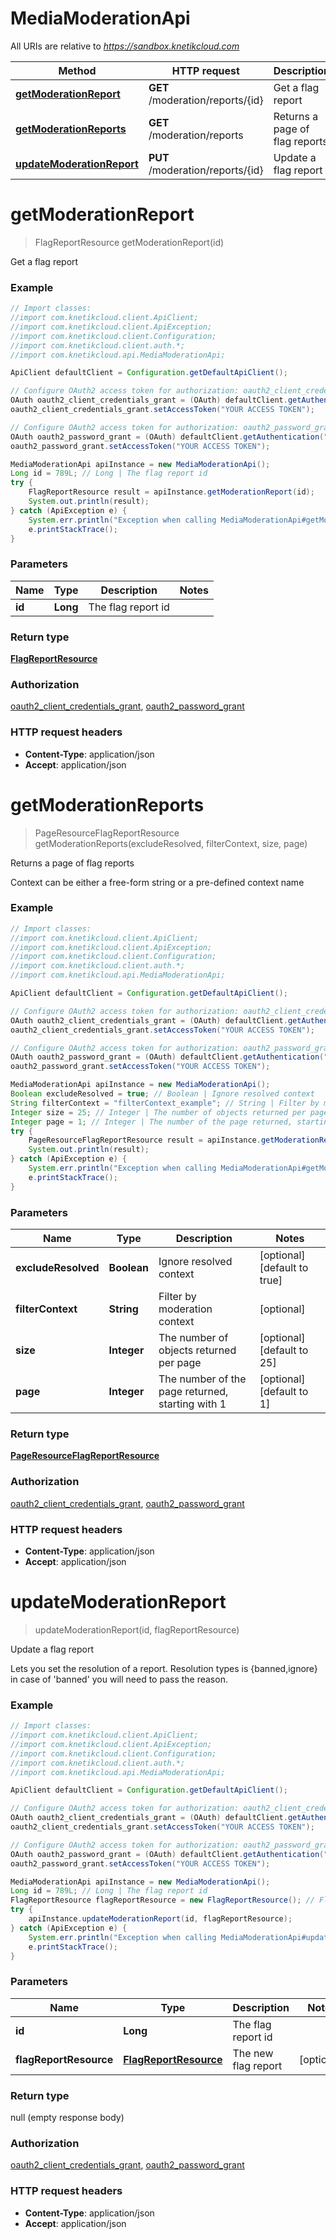 # MediaModerationApi

All URIs are relative to *https://sandbox.knetikcloud.com*

Method | HTTP request | Description
------------- | ------------- | -------------
[**getModerationReport**](MediaModerationApi.md#getModerationReport) | **GET** /moderation/reports/{id} | Get a flag report
[**getModerationReports**](MediaModerationApi.md#getModerationReports) | **GET** /moderation/reports | Returns a page of flag reports
[**updateModerationReport**](MediaModerationApi.md#updateModerationReport) | **PUT** /moderation/reports/{id} | Update a flag report


<a name="getModerationReport"></a>
# **getModerationReport**
> FlagReportResource getModerationReport(id)

Get a flag report

### Example
```java
// Import classes:
//import com.knetikcloud.client.ApiClient;
//import com.knetikcloud.client.ApiException;
//import com.knetikcloud.client.Configuration;
//import com.knetikcloud.client.auth.*;
//import com.knetikcloud.api.MediaModerationApi;

ApiClient defaultClient = Configuration.getDefaultApiClient();

// Configure OAuth2 access token for authorization: oauth2_client_credentials_grant
OAuth oauth2_client_credentials_grant = (OAuth) defaultClient.getAuthentication("oauth2_client_credentials_grant");
oauth2_client_credentials_grant.setAccessToken("YOUR ACCESS TOKEN");

// Configure OAuth2 access token for authorization: oauth2_password_grant
OAuth oauth2_password_grant = (OAuth) defaultClient.getAuthentication("oauth2_password_grant");
oauth2_password_grant.setAccessToken("YOUR ACCESS TOKEN");

MediaModerationApi apiInstance = new MediaModerationApi();
Long id = 789L; // Long | The flag report id
try {
    FlagReportResource result = apiInstance.getModerationReport(id);
    System.out.println(result);
} catch (ApiException e) {
    System.err.println("Exception when calling MediaModerationApi#getModerationReport");
    e.printStackTrace();
}
```

### Parameters

Name | Type | Description  | Notes
------------- | ------------- | ------------- | -------------
 **id** | **Long**| The flag report id |

### Return type

[**FlagReportResource**](FlagReportResource.md)

### Authorization

[oauth2_client_credentials_grant](../README.md#oauth2_client_credentials_grant), [oauth2_password_grant](../README.md#oauth2_password_grant)

### HTTP request headers

 - **Content-Type**: application/json
 - **Accept**: application/json

<a name="getModerationReports"></a>
# **getModerationReports**
> PageResourceFlagReportResource getModerationReports(excludeResolved, filterContext, size, page)

Returns a page of flag reports

Context can be either a free-form string or a pre-defined context name

### Example
```java
// Import classes:
//import com.knetikcloud.client.ApiClient;
//import com.knetikcloud.client.ApiException;
//import com.knetikcloud.client.Configuration;
//import com.knetikcloud.client.auth.*;
//import com.knetikcloud.api.MediaModerationApi;

ApiClient defaultClient = Configuration.getDefaultApiClient();

// Configure OAuth2 access token for authorization: oauth2_client_credentials_grant
OAuth oauth2_client_credentials_grant = (OAuth) defaultClient.getAuthentication("oauth2_client_credentials_grant");
oauth2_client_credentials_grant.setAccessToken("YOUR ACCESS TOKEN");

// Configure OAuth2 access token for authorization: oauth2_password_grant
OAuth oauth2_password_grant = (OAuth) defaultClient.getAuthentication("oauth2_password_grant");
oauth2_password_grant.setAccessToken("YOUR ACCESS TOKEN");

MediaModerationApi apiInstance = new MediaModerationApi();
Boolean excludeResolved = true; // Boolean | Ignore resolved context
String filterContext = "filterContext_example"; // String | Filter by moderation context
Integer size = 25; // Integer | The number of objects returned per page
Integer page = 1; // Integer | The number of the page returned, starting with 1
try {
    PageResourceFlagReportResource result = apiInstance.getModerationReports(excludeResolved, filterContext, size, page);
    System.out.println(result);
} catch (ApiException e) {
    System.err.println("Exception when calling MediaModerationApi#getModerationReports");
    e.printStackTrace();
}
```

### Parameters

Name | Type | Description  | Notes
------------- | ------------- | ------------- | -------------
 **excludeResolved** | **Boolean**| Ignore resolved context | [optional] [default to true]
 **filterContext** | **String**| Filter by moderation context | [optional]
 **size** | **Integer**| The number of objects returned per page | [optional] [default to 25]
 **page** | **Integer**| The number of the page returned, starting with 1 | [optional] [default to 1]

### Return type

[**PageResourceFlagReportResource**](PageResourceFlagReportResource.md)

### Authorization

[oauth2_client_credentials_grant](../README.md#oauth2_client_credentials_grant), [oauth2_password_grant](../README.md#oauth2_password_grant)

### HTTP request headers

 - **Content-Type**: application/json
 - **Accept**: application/json

<a name="updateModerationReport"></a>
# **updateModerationReport**
> updateModerationReport(id, flagReportResource)

Update a flag report

Lets you set the resolution of a report. Resolution types is {banned,ignore} in case of &#39;banned&#39; you will need to pass the reason.

### Example
```java
// Import classes:
//import com.knetikcloud.client.ApiClient;
//import com.knetikcloud.client.ApiException;
//import com.knetikcloud.client.Configuration;
//import com.knetikcloud.client.auth.*;
//import com.knetikcloud.api.MediaModerationApi;

ApiClient defaultClient = Configuration.getDefaultApiClient();

// Configure OAuth2 access token for authorization: oauth2_client_credentials_grant
OAuth oauth2_client_credentials_grant = (OAuth) defaultClient.getAuthentication("oauth2_client_credentials_grant");
oauth2_client_credentials_grant.setAccessToken("YOUR ACCESS TOKEN");

// Configure OAuth2 access token for authorization: oauth2_password_grant
OAuth oauth2_password_grant = (OAuth) defaultClient.getAuthentication("oauth2_password_grant");
oauth2_password_grant.setAccessToken("YOUR ACCESS TOKEN");

MediaModerationApi apiInstance = new MediaModerationApi();
Long id = 789L; // Long | The flag report id
FlagReportResource flagReportResource = new FlagReportResource(); // FlagReportResource | The new flag report
try {
    apiInstance.updateModerationReport(id, flagReportResource);
} catch (ApiException e) {
    System.err.println("Exception when calling MediaModerationApi#updateModerationReport");
    e.printStackTrace();
}
```

### Parameters

Name | Type | Description  | Notes
------------- | ------------- | ------------- | -------------
 **id** | **Long**| The flag report id |
 **flagReportResource** | [**FlagReportResource**](FlagReportResource.md)| The new flag report | [optional]

### Return type

null (empty response body)

### Authorization

[oauth2_client_credentials_grant](../README.md#oauth2_client_credentials_grant), [oauth2_password_grant](../README.md#oauth2_password_grant)

### HTTP request headers

 - **Content-Type**: application/json
 - **Accept**: application/json


